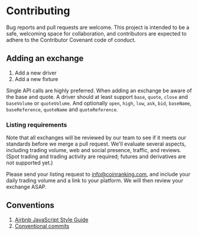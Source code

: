# Contributing

Bug reports and pull requests are welcome. This project is intended to be a safe, welcoming space for collaboration, and contributors are expected to adhere to the Contributor Covenant code of conduct.

## Adding an exchange

1. Add a new driver
2. Add a new fixture

Single API calls are highly preferred.
When adding an exchange be aware of the base and quote.
A driver should at least support `base`, `quote`, `close` and `baseVolume` or `quoteVolume`. And optionally `open`, `high`, `low`, `ask`, `bid`, `baseName`, `baseReference`, `quoteName` and `quoteReference`.

### Listing requirements

Note that all exchanges will be reviewed by our team to see if it meets our standards before we merge a pull request. We'll evaluate several aspects, including trading volume, web and social presence, traffic, and reviews.
(Spot trading and trading activity are required; futures and derivatives are not supported yet.)

Please send your listing request to [info@coinranking.com](mailto:info@coinranking.com), and include your daily trading volume and a link to your platform. We will then review your exchange ASAP.

## Conventions

1. [Airbnb JavaScript Style Guide](https://github.com/airbnb/javascript)
2. [Conventional commits](https://www.conventionalcommits.org/en/v1.0.0-beta.4/)
